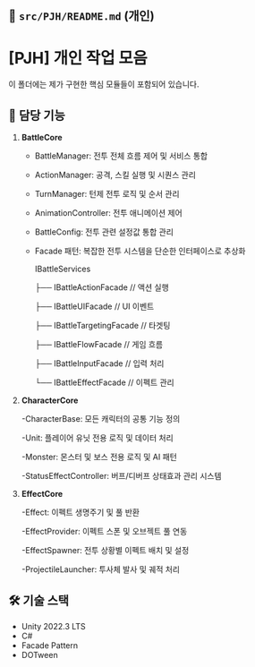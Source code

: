 ## 📄 `src/PJH/README.md` (개인)

# [PJH] 개인 작업 모음
이 폴더에는 제가 구현한 핵심 모듈들이 포함되어 있습니다.

## 📌 담당 기능
1. **BattleCore**

   - BattleManager: 전투 전체 흐름 제어 및 서비스 통합
   
   - ActionManager: 공격, 스킬 실행 및 시퀀스 관리
   
   - TurnManager: 턴제 전투 로직 및 순서 관리
   
   - AnimationController: 전투 애니메이션 제어
   
   - BattleConfig: 전투 관련 설정값 통합 관리
   
   - Facade 패턴: 복잡한 전투 시스템을 단순한 인터페이스로 추상화
   

     IBattleServices
   
      ├── IBattleActionFacade    // 액션 실행
   
      ├── IBattleUIFacade        // UI 이벤트
   
      ├── IBattleTargetingFacade // 타겟팅
   
      ├── IBattleFlowFacade      // 게임 흐름
   
      ├── IBattleInputFacade     // 입력 처리
   
      └── IBattleEffectFacade    // 이펙트 관리

3. **CharacterCore**
 
   -CharacterBase: 모든 캐릭터의 공통 기능 정의
   
   -Unit: 플레이어 유닛 전용 로직 및 데이터 처리
   
   -Monster: 몬스터 및 보스 전용 로직 및 AI 패턴
   
   -StatusEffectController: 버프/디버프 상태효과 관리 시스템

5. **EffectCore**
 
   -Effect: 이펙트 생명주기 및 풀 반환
   
   -EffectProvider: 이펙트 스폰 및 오브젝트 풀 연동
   
   -EffectSpawner: 전투 상황별 이펙트 배치 및 설정
   
   -ProjectileLauncher: 투사체 발사 및 궤적 처리

## 🛠 기술 스택
- Unity 2022.3 LTS
- C#
- Facade Pattern
- DOTween
